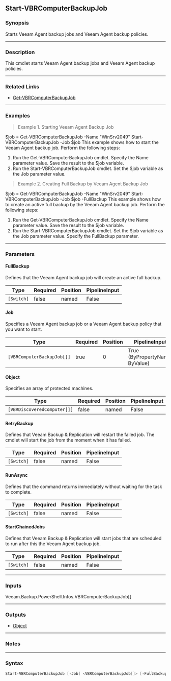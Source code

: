 Start-VBRComputerBackupJob
--------------------------

### Synopsis
Starts Veeam Agent backup jobs and Veeam Agent backup policies.

---

### Description

This cmdlet starts Veeam Agent backup jobs and Veeam Agent backup policies.

---

### Related Links
* [Get-VBRComputerBackupJob](Get-VBRComputerBackupJob)

---

### Examples
> Example 1. Starting Veeam Agent Backup Job

$job = Get-VBRComputerBackupJob -Name "WinSrv2049"
Start-VBRComputerBackupJob -Job $job
This example shows how to start the Veeam Agent backup job.
Perform the following steps:
1. Run the Get-VBRComputerBackupJob cmdlet. Specify the Name parameter value. Save the result to the $job variable.
2. Run the Start-VBRComputerBackupJob cmdlet. Set the $job variable as the Job parameter value.
> Example 2. Creating Full Backup by Veeam Agent Backup Job

$job = Get-VBRComputerBackupJob -Name "WinSrv2049"
Start-VBRComputerBackupJob -Job $job -FullBackup
This example shows how to create an active full backup by the Veeam Agent backup job.
Perform the following steps:
1. Run the Get-VBRComputerBackupJob cmdlet. Specify the Name parameter value. Save the result to the $job variable.
2. Run the Start-VBRComputerBackupJob cmdlet. Set the $job variable as the Job parameter value. Specify the FullBackup parameter.

---

### Parameters
#### **FullBackup**
Defines that the Veeam Agent backup job will create an active full backup.

|Type      |Required|Position|PipelineInput|
|----------|--------|--------|-------------|
|`[Switch]`|false   |named   |False        |

#### **Job**
Specifies a Veeam Agent backup job or a Veeam Agent backup policy that you want to start.

|Type                      |Required|Position|PipelineInput                 |
|--------------------------|--------|--------|------------------------------|
|`[VBRComputerBackupJob[]]`|true    |0       |True (ByPropertyName, ByValue)|

#### **Object**
Specifies an array of protected machines.

|Type                       |Required|Position|PipelineInput|
|---------------------------|--------|--------|-------------|
|`[VBRDiscoveredComputer[]]`|false   |named   |False        |

#### **RetryBackup**
Defines that Veeam Backup & Replication will restart the failed job. The cmdlet will start the job from the moment when it has failed.

|Type      |Required|Position|PipelineInput|
|----------|--------|--------|-------------|
|`[Switch]`|false   |named   |False        |

#### **RunAsync**
Defines that the command returns immediately without waiting for the task to complete.

|Type      |Required|Position|PipelineInput|
|----------|--------|--------|-------------|
|`[Switch]`|false   |named   |False        |

#### **StartChainedJobs**
Defines that Veeam Backup & Replication will start jobs that are scheduled to run after this the Veeam Agent backup job.

|Type      |Required|Position|PipelineInput|
|----------|--------|--------|-------------|
|`[Switch]`|false   |named   |False        |

---

### Inputs
Veeam.Backup.PowerShell.Infos.VBRComputerBackupJob[]

---

### Outputs
* [Object](https://learn.microsoft.com/en-us/dotnet/api/System.Object)

---

### Notes

---

### Syntax
```PowerShell
Start-VBRComputerBackupJob [-Job] <VBRComputerBackupJob[]> [-FullBackup] [-Object <VBRDiscoveredComputer[]>] [-RetryBackup] [-RunAsync] [-StartChainedJobs] [<CommonParameters>]
```

